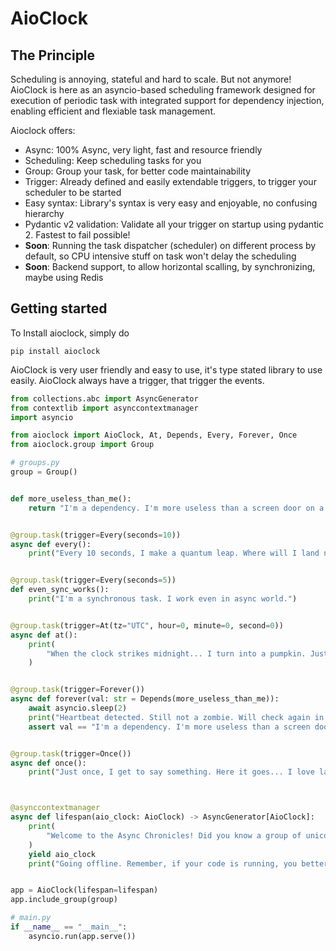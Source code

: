 # AioClock

## The Principle

Scheduling is annoying, stateful and hard to scale. But not anymore! AioClock is here as an asyncio-based scheduling framework designed for execution of periodic task with integrated support for dependency injection, enabling efficient and flexiable task management.

Aioclock offers:

- Async: 100% Async, very light, fast and resource friendly
- Scheduling: Keep scheduling tasks for you
- Group: Group your task, for better code maintainability
- Trigger: Already defined and easily extendable triggers, to trigger your scheduler to be started
- Easy syntax: Library's syntax is very easy and enjoyable, no confusing hierarchy
- Pydantic v2 validation: Validate all your trigger on startup using pydantic 2. Fastest to fail possible!
- **Soon**: Running the task dispatcher (scheduler) on different process by default, so CPU intensive stuff on task won't delay the scheduling
- **Soon**: Backend support, to allow horizontal scalling, by synchronizing, maybe using Redis

## Getting started

To Install aioclock, simply do

```
pip install aioclock
```

AioClock is very user friendly and easy to use, it's type stated library to use easily.
AioClock always have a trigger, that trigger the events.

```python
from collections.abc import AsyncGenerator
from contextlib import asynccontextmanager
import asyncio

from aioclock import AioClock, At, Depends, Every, Forever, Once
from aioclock.group import Group

# groups.py
group = Group()


def more_useless_than_me():
    return "I'm a dependency. I'm more useless than a screen door on a submarine."


@group.task(trigger=Every(seconds=10))
async def every():
    print("Every 10 seconds, I make a quantum leap. Where will I land next?")


@group.task(trigger=Every(seconds=5))
def even_sync_works():
    print("I'm a synchronous task. I work even in async world.")


@group.task(trigger=At(tz="UTC", hour=0, minute=0, second=0))
async def at():
    print(
        "When the clock strikes midnight... I turn into a pumpkin. Just kidding, I run this task!"
    )


@group.task(trigger=Forever())
async def forever(val: str = Depends(more_useless_than_me)):
    await asyncio.sleep(2)
    print("Heartbeat detected. Still not a zombie. Will check again in a bit.")
    assert val == "I'm a dependency. I'm more useless than a screen door on a submarine."


@group.task(trigger=Once())
async def once():
    print("Just once, I get to say something. Here it goes... I love lamp.")



@asynccontextmanager
async def lifespan(aio_clock: AioClock) -> AsyncGenerator[AioClock]:
    print(
        "Welcome to the Async Chronicles! Did you know a group of unicorns is called a blessing? Well, now you do!"
    )
    yield aio_clock
    print("Going offline. Remember, if your code is running, you better go catch it!")


app = AioClock(lifespan=lifespan)
app.include_group(group)

# main.py
if __name__ == "__main__":
    asyncio.run(app.serve())
```
